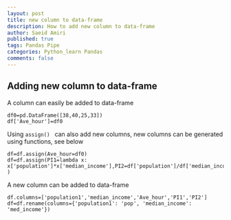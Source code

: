 ```yaml
---
layout: post
title: new column to data-frame
description: How to add new column to data-frame
author: Saeid Amiri
published: true
tags: Pandas Pipe
categories: Python_learn Pandas
comments: false
---
```


## Adding new column to data-frame
A column can easily be added to data-frame
```
df0=pd.DataFrame([38,40,25,33])
df['Ave_hour']=df0
```

Using ```assign() ``` can also add new columns, new columns can be generated using functions, see below
```
df=df.assign(Ave_hour=df0)
df=df.assign(PI1=lambda x: x['population']*x['median_income'],PI2=df['population']/df['median_income'] )
```

A new column can be added to data-frame
```
df.columns=['population1','median_income','Ave_hour','PI1','PI2']
df=df.rename(columns={'population1': 'pop', 'median_income': 'med_income'})
```